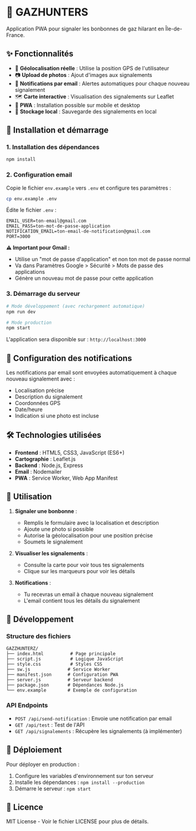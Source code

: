 # 🚨 GAZHUNTERS

Application PWA pour signaler les bonbonnes de gaz hilarant en Île-de-France.

## ✨ Fonctionnalités

- 📍 **Géolocalisation réelle** : Utilise la position GPS de l'utilisateur
- 📷 **Upload de photos** : Ajout d'images aux signalements
- 📧 **Notifications par email** : Alertes automatiques pour chaque nouveau signalement
- 🗺️ **Carte interactive** : Visualisation des signalements sur Leaflet
- 📱 **PWA** : Installation possible sur mobile et desktop
- 💾 **Stockage local** : Sauvegarde des signalements en local

## 🚀 Installation et démarrage

### 1. Installation des dépendances
```bash
npm install
```

### 2. Configuration email
Copie le fichier `env.example` vers `.env` et configure tes paramètres :

```bash
cp env.example .env
```

Édite le fichier `.env` :
```env
EMAIL_USER=ton-email@gmail.com
EMAIL_PASS=ton-mot-de-passe-application
NOTIFICATION_EMAIL=ton-email-de-notification@gmail.com
PORT=3000
```

**⚠️ Important pour Gmail :**
- Utilise un "mot de passe d'application" et non ton mot de passe normal
- Va dans Paramètres Google > Sécurité > Mots de passe des applications
- Génère un nouveau mot de passe pour cette application

### 3. Démarrage du serveur
```bash
# Mode développement (avec rechargement automatique)
npm run dev

# Mode production
npm start
```

L'application sera disponible sur : `http://localhost:3000`

## 📧 Configuration des notifications

Les notifications par email sont envoyées automatiquement à chaque nouveau signalement avec :
- Localisation précise
- Description du signalement
- Coordonnées GPS
- Date/heure
- Indication si une photo est incluse

## 🛠️ Technologies utilisées

- **Frontend** : HTML5, CSS3, JavaScript (ES6+)
- **Cartographie** : Leaflet.js
- **Backend** : Node.js, Express
- **Email** : Nodemailer
- **PWA** : Service Worker, Web App Manifest

## 📱 Utilisation

1. **Signaler une bonbonne** :
   - Remplis le formulaire avec la localisation et description
   - Ajoute une photo si possible
   - Autorise la géolocalisation pour une position précise
   - Soumets le signalement

2. **Visualiser les signalements** :
   - Consulte la carte pour voir tous tes signalements
   - Clique sur les marqueurs pour voir les détails

3. **Notifications** :
   - Tu recevras un email à chaque nouveau signalement
   - L'email contient tous les détails du signalement

## 🔧 Développement

### Structure des fichiers
```
GAZZHUNTERZ/
├── index.html          # Page principale
├── script.js           # Logique JavaScript
├── style.css           # Styles CSS
├── sw.js              # Service Worker
├── manifest.json      # Configuration PWA
├── server.js          # Serveur backend
├── package.json       # Dépendances Node.js
└── env.example        # Exemple de configuration
```

### API Endpoints
- `POST /api/send-notification` : Envoie une notification par email
- `GET /api/test` : Test de l'API
- `GET /api/signalements` : Récupère les signalements (à implémenter)

## 🚀 Déploiement

Pour déployer en production :
1. Configure les variables d'environnement sur ton serveur
2. Installe les dépendances : `npm install --production`
3. Démarre le serveur : `npm start`

## 📄 Licence

MIT License - Voir le fichier LICENSE pour plus de détails.






